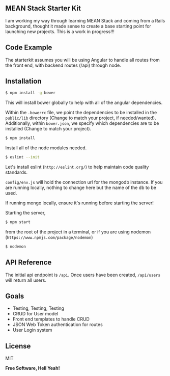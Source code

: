 ## MEAN Stack Starter Kit

I am working my way through learning MEAN Stack and coming from a Rails background, thought it made sense to create a base starting point for launching
new projects. This is a work in progress!!!

## Code Example

The starterkit assumes you will be using Angular to handle all routes from the front end, with backend routes (/api) through node.

## Installation

```sh
$ npm install -g bower
``` 
This will install bower globally to help with all of the angular dependencies.

Within the `.bowerrc` file, we point the dependencies to be installed in the `public/lib` directory (Change to match your project, if needed/wanted). 
Additionally, within `bower.json`, we specify which dependencies are to be installed (Change to match your project). 

```sh
$ npm install
```
Install all of the node modules needed.

```sh
$ eslint --init
```
Let's install eslint (`http://eslint.org/`) to help maintain code quality standards.

`config/env.js` will hold the connection url for the mongodb instance. If you are running locally, nothing to change here but the name of the db to be used.

If running mongo locally, ensure it's running before starting the server!

Starting the server, 
```sh
$ npm start
```
from the root of the project in a terminal, or if you are using nodemon (`https://www.npmjs.com/package/nodemon`)
```sh
$ nodemon
```

## API Reference

The initial api endpoint is `/api`. Once users have been created, `/api/users` will return all users.


## Goals
 - Testing, Testing, Testing
 - CRUD for User model
 - Front end templates to handle CRUD
 - JSON Web Token authentication for routes
 - User Login system

License
----

MIT

**Free Software, Hell Yeah!**
